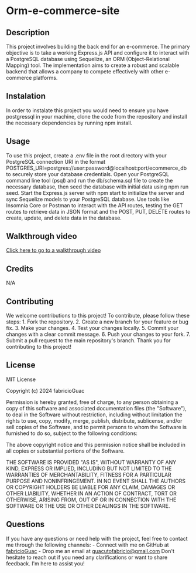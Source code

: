 # Orm-e-commerce-site

## Description 

This project involves building the back end for an e-commerce. The primary objective is to take a working Express.js API and configure it to interact with a PostgreSQL database using Sequelize, an ORM (Object-Relational Mapping) tool. The implementation aims to create a robust and scalable backend that allows a company to compete effectively with other e-commerce platforms.

## Instalation

In order to instalate this project you would need to ensure you have postgressql in your machine, clone the code from the repository and install the necessary dependencies by running npm install.

## Usage

To use this project, create a .env file in the root directory with your PostgreSQL connection URI in the format POSTGRES_URI=postgres://user:password@localhost:port/ecommerce_db to securely store your database credentials. Open your PostgreSQL command line tool (psql) and run the db/schema.sql file to create the necessary database, then seed the database with initial data using npm run seed. Start the Express.js server with npm start to initialize the server and sync Sequelize models to your PostgreSQL database. Use tools like Insomnia Core or Postman to interact with the API routes, testing the GET routes to retrieve data in JSON format and the POST, PUT, DELETE routes to create, update, and delete data in the database.

## Walkthrough video

[Click here to go to a walkthrough video]()


## Credits

N/A

## Contributing

We welcome contributions to this project! To contribute, please follow these steps: 1. Fork the repository. 2. Create a new branch for your feature or bug fix. 3. Make your changes. 4. Test your changes locally. 5. Commit your changes with a clear commit message. 6. Push your changes to your fork. 7. Submit a pull request to the main repository's branch. Thank you for contributing to this project!


## License

MIT License

Copyright (c) 2024 fabricioGuac

Permission is hereby granted, free of charge, to any person obtaining a copy
of this software and associated documentation files (the "Software"), to deal
in the Software without restriction, including without limitation the rights
to use, copy, modify, merge, publish, distribute, sublicense, and/or sell
copies of the Software, and to permit persons to whom the Software is
furnished to do so, subject to the following conditions:

The above copyright notice and this permission notice shall be included in all
copies or substantial portions of the Software.

THE SOFTWARE IS PROVIDED "AS IS", WITHOUT WARRANTY OF ANY KIND, EXPRESS OR
IMPLIED, INCLUDING BUT NOT LIMITED TO THE WARRANTIES OF MERCHANTABILITY,
FITNESS FOR A PARTICULAR PURPOSE AND NONINFRINGEMENT. IN NO EVENT SHALL THE
AUTHORS OR COPYRIGHT HOLDERS BE LIABLE FOR ANY CLAIM, DAMAGES OR OTHER
LIABILITY, WHETHER IN AN ACTION OF CONTRACT, TORT OR OTHERWISE, ARISING FROM,
OUT OF OR IN CONNECTION WITH THE SOFTWARE OR THE USE OR OTHER DEALINGS IN THE
SOFTWARE.

## Questions

If you have any questions or need help with the project, feel free to contact me through the following channels: - Connect with me on GitHub at [fabricioGuac](https://github.com/fabricioGuac)  - Drop me an email at [guacutofabricio@gmail.com](https://github.com/guacutofabricio@gmail.com)   Don't hesitate to reach out if you need any clarifications or want to share feedback. I'm here to assist you!